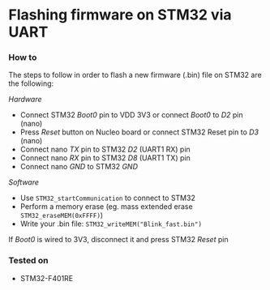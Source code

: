 # Flashing firmware on STM32 via UART

### How to

The steps to follow in order to flash a new firmware (.bin) file on STM32 are the following:

_Hardware_
* Connect STM32 _Boot0_ pin to VDD 3V3 or connect _Boot0_ to _D2_ pin (nano)
* Press _Reset_ button on Nucleo board or connect STM32 Reset pin to _D3_ (nano)
* Connect nano _TX_ pin to STM32 _D2_ (UART1 RX) pin
* Connect nano _RX_ pin to STM32 _D8_ (UART1 TX) pin
* Connect nano _GND_ to STM32 _GND_

_Software_
* Use `STM32_startCommunication` to connect to STM32
* Perform a memory erase (eg. mass extended erase `STM32_eraseMEM(0xFFFF)`)
* Write your .bin file: `STM32_writeMEM("Blink_fast.bin")`

If _Boot0_ is wired to 3V3, disconnect it and press STM32 _Reset_ pin

### Tested on

* STM32-F401RE